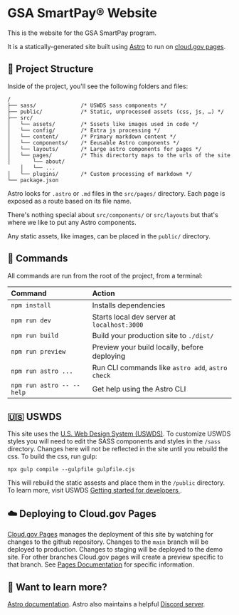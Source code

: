 # GSA SmartPay® Website

This is the website for the GSA SmartPay program. 

It is a statically-generated site built using [Astro](https://astro.build) to run on [cloud.gov pages](https://pages.cloud.gov).


## 🚀 Project Structure

Inside of the project, you'll see the following folders and files:

```
/
├── sass/              /* USWDS sass components */
├── public/            /* Static, unprocessed assets (css, js, …) */
├── src/
│   └── assets/        /* Sssets like images used in code */
│   └── config/        /* Extra js processing */
│   └── content/       /* Primary markdown content */
│   └── components/    /* Eeusable Astro components */
│   └── layouts/       /* Large astro components for pages */
│   └── pages/         /* This directorty maps to the urls of the site
│       └── about/
    │   └── ...
│   └── plugins/       /* Custom processing of markdown */ 
└── package.json
```

Astro looks for `.astro` or `.md` files in the `src/pages/` directory. Each page is exposed as a route based on its file name.

There's nothing special about `src/components/` or `src/layouts` but that's where we like to put any Astro components.

Any static assets, like images, can be placed in the `public/` directory.

## 🧞 Commands

All commands are run from the root of the project, from a terminal:

| Command                   | Action                                           |
| :------------------------ | :----------------------------------------------- |
| `npm install`             | Installs dependencies                            |
| `npm run dev`             | Starts local dev server at `localhost:3000`      |
| `npm run build`           | Build your production site to `./dist/`          |
| `npm run preview`         | Preview your build locally, before deploying     |
| `npm run astro ...`       | Run CLI commands like `astro add`, `astro check` |
| `npm run astro -- --help` | Get help using the Astro CLI                     |

## 🇺🇸 USWDS
This site uses the [U.S. Web Design System (USWDS)](https://designsystem.digital.gov). To customize  USWDS styles you will need to edit the SASS components and styles in the `/sass` directory. Changes here will not be reflected in the site until you rebuild the css. To build the css, run gulp:

```
npx gulp compile --gulpfile gulpfile.cjs
```
This will rebuild the static assests and place them in the `/public` directory. To learn more, visit USWDS [Getting started for developers  ](https://designsystem.digital.gov/documentation/getting-started-for-developers/).


## ☁️ Deploying to Cloud.gov Pages
[Cloud.gov Pages](https://pages.cloud.gov/) manages the deployment of this site by watching for changes to the github repository. Changes to the `main` branch will be deployed to production. Changes to staging will be deployed to the demo site. For other branches Cloud.gov pages will create a preview specific to that branch. See [Pages Documentation](https://cloud.gov/pages/documentation/) for specific information.
## 👀 Want to learn more?

[Astro documentation](https://docs.astro.build). Astro also maintains a helpful [Discord server](https://astro.build/chat).
